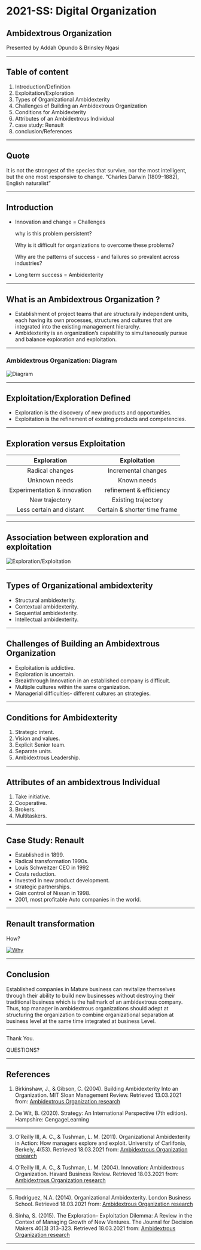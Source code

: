 # 2021-SS: Digital Organization

## Ambidextrous Organization

Presented by  Addah Opundo & Brinsley Ngasi

---

## Table of content

1. Introduction/Definition
1. Exploitation/Exploration
1. Types of Organizational Ambidexterity
1. Challenges of Building an Ambidextrous Organization
1. Conditions for Ambidexterity
1. Attributes of an Ambidextrous Individual
1. case study: Renault
1. conclusion/References

---

## Quote

It is not the strongest of the species that survive, nor the most intelligent, but the one most responsive to change.
		“Charles Darwin (1809–1882), English naturalist”

---

## Introduction

- Innovation and change = Challenges

    why is this problem persistent?

     Why is it difficult for organizations to overcome these problems?

     Why are the patterns of success - and failures so prevalent across industries?

- Long term success = Ambidexterity

---

## What is an Ambidextrous Organization ?

- Establishment of project teams that are structurally independent units, each having its own processes, structures and cultures that are integrated into the existing management hierarchy.
- Ambidexterity is an organization’s capability to simultaneously pursue and balance exploration and exploitation.

---


### Ambidextrous Organization: Diagram

![Diagram](ExploitationVsExploration.jpg)

---

## Exploitation/Exploration Defined

- Exploration is the discovery of new products and opportunities.
- Exploitation is the refinement of existing products and competencies.

---

## Exploration versus Exploitation

|Exploration         | Exploitation     |
|:------------------:|:----------------:|
| Radical changes   | Incremental changes   |
| Unknown needs     | Known needs         |
| Experimentation & innovation | refinement & efficiency |
| New trajectory | Existing trajectory     |
| Less certain and distant | Certain & shorter time frame|

---

## Association between exploration and exploitation

![Exploration/Exploitation](images/explo_explo.jpg)

---

## Types of Organizational ambidexterity

- Structural ambidexterity.
- Contextual ambidexterity.
- Sequential ambidexterity.
- Intellectual ambidexterity.

---

## Challenges of Building an Ambidextrous Organization

- Exploitation is addictive.
- Exploration is uncertain.
- Breakthrough Innovation in an established company is difficult.
- Multiple cultures within the same organization.
- Managerial difficulties- different cultures an strategies.

---

## Conditions for Ambidexterity

1. Strategic intent.
1. Vision and values.
1. Explicit Senior team.
1. Separate units.
1. Ambidextrous Leadership.

---

## Attributes of an ambidextrous Individual

1. Take initiative.
1. Cooperative.
1. Brokers.
1. Multitaskers.

---

## Case Study: Renault

- Established in 1899.
- Radical transformation 1990s.
- Louis Schweitzer CEO in 1992
- Costs reduction.
- Invested in new product development.
- strategic partnerships.
- Gain control of Nissan in 1998.
- 2001, most profitable Auto companies in the world.

---

## Renault transformation

How?

[![Why](images/vid.jpg)](video/why.mp4)

---

## Conclusion

Established companies in Mature business can revitalize themselves through their ability to build new businesses without destroying their traditional business which is the hallmark of an ambidextrous company. Thus, top manager in ambidextrous organizations should adept at structuring the organization to combine organizational separation at business level at the same time integrated at business Level.

---
Thank You.

QUESTIONS?

---

## References

1. Birkinshaw, J., & Gibson, C. (2004). Building Ambidexterity Into an Organization. MIT Sloan Management Review. Retrieved 13.03.2021 from:
[Ambidextrous Organization research](https://sloanreview.mit.edu/article/building-ambidexterity-into-an-organization/)

2.	De Wit, B. (2020). Strategy: An International Perspective (7th edition). Hampshire: CengageLearning

---

3. O’Reilly III, A. C., & Tushman, L. M. (2011). Organizational Ambidexterity in Action: How managers explore and exploit. University of Carlifonia, Berkely, 4(53). Retrieved 18.03.2021 from:
[Ambidextrous Organization research](https://www.hbs.edu/faculty/Shared%20Documents/conferences/2015-strategy-research/Organizational%20Ambidexterity%20in%20Action.pdf)

4. O’Reilly III, A. C., & Tushman, L. M. (2004). Innovation: Ambidextrous Organization. Havard Business Review. Retrieved 18.03.2021 from:
[Ambidextrous Organization research](https://hbr.org/2004/04/the-ambidextrous-organization)

---

5. Rodriguez, N.A. (2014). Organizational Ambidexterity. London Business School. Retrieved 18.03.2021 from:
[Ambidextrous Organization research](https://www.london.edu/think/organisational-ambidexterity)

6. Sinha, S. (2015). The Exploration– Exploitation Dilemma: A Review in the Context of Managing Growth of New Ventures. The Journal for Decision Makers 40(3) 313–323. Retrieved 18.03.2021 from:
[Ambidextrous Organization research](https://journals.sagepub.com/doi/full/10.1177/0256090915599709)

---
